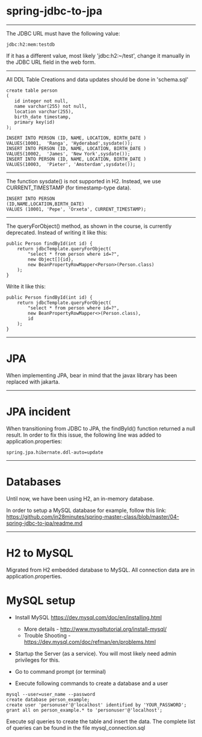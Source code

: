 ﻿# spring-jdbc-to-jpa

**********************************
The JDBC URL must have the following value:
~~~~~~~~~~~
jdbc:h2:mem:testdb
~~~~~~~~~~~
If it has a different value, most likely 'jdbc:h2:~/test', change it manually in the JDBC URL field in the web form.
***********************************
All DDL Table Creations and data updates should be done in 'schema.sql'
~~~~~~~~~~~~
create table person
(
   id integer not null,
   name varchar(255) not null,
   location varchar(255),
   birth_date timestamp,
   primary key(id)
);
 
INSERT INTO PERSON (ID, NAME, LOCATION, BIRTH_DATE ) 
VALUES(10001,  'Ranga', 'Hyderabad',sysdate());
INSERT INTO PERSON (ID, NAME, LOCATION, BIRTH_DATE ) 
VALUES(10002,  'James', 'New York',sysdate());
INSERT INTO PERSON (ID, NAME, LOCATION, BIRTH_DATE ) 
VALUES(10003,  'Pieter', 'Amsterdam',sysdate());
~~~~~~~~~~~~
**********************
The function sysdate() is not supported in H2. Instead, we use CURRENT_TIMESTAMP (for timestamp-type data).
~~~~~~~~~~~
INSERT INTO PERSON
(ID,NAME,LOCATION,BIRTH_DATE)
VALUES (10001, 'Pepe', 'Orxeta', CURRENT_TIMESTAMP);
~~~~~~~~~~~~
********************************
The queryForObject() method, as shown in the course, is currently deprecated. Instead of writing it like this:
~~~~~~~~~~~~
public Person findById(int id) {
    return jdbcTemplate.queryForObject(
        "select * from person where id=?", 
        new Object[]{id}, 
        new BeanPropertyRowMapper<Person>(Person.class)
    );
}
~~~~~~~~~~~~
Write it like this:
~~~~~~~~~~~~
public Person findById(int id) {
    return jdbcTemplate.queryForObject(
        "select * from person where id=?", 
        new BeanPropertyRowMapper<>(Person.class),
        id
    );
}
~~~~~~~~~~~~
********************
# JPA
When implementing JPA, bear in mind that the javax library has been replaced with jakarta.
*******************
# JPA incident
When transitioning from JDBC to JPA, the findById() function returned a null result. In order to fix this issue, the following line was added to application.properties:
~~~~~~~~~~~~~~
spring.jpa.hibernate.ddl-auto=update
~~~~~~~~~~~~~~
***************************
# Databases
Until now, we have been using H2, an in-memory database.

In order to setup a MySQL database for example, follow this link:
https://github.com/in28minutes/spring-master-class/blob/master/04-spring-jdbc-to-jpa/readme.md

*****************************
# H2 to MySQL

Migrated from H2 embedded database to MySQL. All connection data are in application.properties.

# MySQL setup
- Install MySQL https://dev.mysql.com/doc/en/installing.html
    - More details - http://www.mysqltutorial.org/install-mysql/
    - Trouble Shooting - https://dev.mysql.com/doc/refman/en/problems.html

- Startup the Server (as a service). You will most likely need admin privileges for this.

- Go to command prompt (or terminal)
- Execute following commands to create a database and a user
~~~~~~~~~~~~
mysql --user=user_name --password 
create database person_example;
create user 'personuser'@'localhost' identified by 'YOUR_PASSWORD';
grant all on person_example.* to 'personuser'@'localhost';
~~~~~~~~~~~~

Execute sql queries to create the table and insert the data. The complete list of queries can be found in the file mysql_connection.sql
